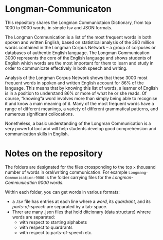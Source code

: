 # Longman-Communicaton
This repository shares the Longman Communictaion Dictionary, from top 1000 to 9000 words, in simple tsv and JSON formats.

The Longman Communication is a list of the most frequent words in both spoken and written English, based on statistical analysis of the 390 million words contained in the Longman Corpus Network – a group of corpuses or databases of authentic English language. The Longman Communication 3000 represents the core of the English language and shows students of English which words are the most important for them to learn and study in order to communicate effectively in both speech and writing.

Analysis of the Longman Corpus Network shows that these 3000 most frequent words in spoken and written English account for 86% of the language. This means that by knowing this list of words, a learner of English is in a position to understand 86% or more of what he or she reads. Of course, “knowing”a word involves more than simply being able to recognise it and know a main meaning of it. Many of the most frequent words have a range of different meanings, a variety of different grammatical patterns, and numerous significant collocations.

Nonetheless, a basic understanding of the Longman Communication is a very powerful tool and will help students develop good comprehension and communication skills in English.

# Notes on the repository

The folders are designated for the files crossponding to the top `x` thousand number of words in oral/writing communication.  For example `Longmang-Communication-9000` is the folder carrying files for the *Longman-Communication 9000 words*.

Within each folder, you can get words in various formats:
  - a .tsv file has entries at each line where a *word*, its *quardrant*, and its *parts-of-speech* are separated by a tab-space.
  - Threr are many .json files that hold ditcionary (data structure) whrere words are separated:
    - with respect to starting alphabets
    - with respect to quardrants
    - with respect to parts-of-speech etc.
